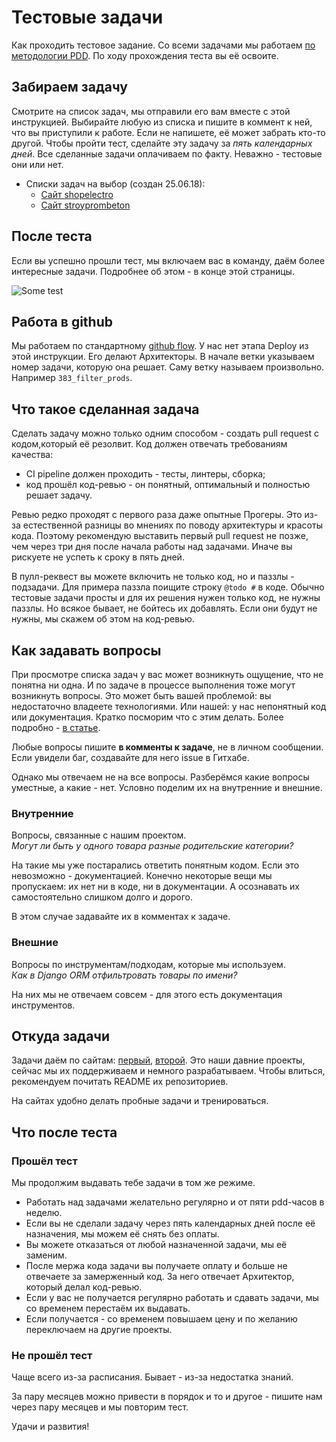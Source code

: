 # Тестовые задачи
Как проходить тестовое задание.
Со всеми задачами мы работаем [по методологии PDD](/dev).
По ходу прохождения теста вы её освоите.

## Забираем задачу
Смотрите на список задач, мы отправили его вам вместе с этой инструкцией.
Выбирайте любую из списка и пишите в коммент к ней, что вы приступили к работе.
Если не напишете, её может забрать кто-то другой.
Чтобы пройти тест, сделайте эту задачу за *пять календарных дней*.
Все сделанные задачи оплачиваем по факту. Неважно - тестовые они или нет.

- Списки задач на выбор (создан 25.06.18):
    - [Сайт shopelectro](https://github.com/fidals/shopelectro/issues?utf8=%E2%9C%93&q=is%3Aissue+is%3Aopen+no%3Aassignee+label%3A%22take+it%22+-label%3A1+label%3Aeasy+)
    - [Сайт stroyprombeton](https://github.com/fidals/stroyprombeton/issues?utf8=%E2%9C%93&q=is%3Aissue+is%3Aopen+no%3Aassignee+label%3A%22take+it%22+-label%3A1+label%3Aeasy+)

## После теста
Если вы успешно прошли тест, мы включаем вас в команду, даём более интересные задачи.
Подробнее об этом - в конце этой страницы.

![Some test](/images/dev/test_process.jpg)

## Работа в github
Мы работаем по стандартному [github flow](https://guides.github.com/introduction/flow/).
У нас нет этапа Deploy из этой инструкции. Его делают Архитекторы.
В начале ветки указываем номер задачи, которую она решает.
Саму ветку называем произвольно. Например `383_filter_prods`.

## Что такое сделанная задача
Сделать задачу можно только одним способом -
создать pull request с кодом,который её резолвит.
Код должен отвечать требованиям качества:

- CI pipeline должен проходить - тесты, линтеры, сборка;
- код прошёл код-ревью - он понятный, оптимальный и полностью решает задачу.

Ревью редко проходят с первого раза даже опытные Прогеры.
Это из-за естественной разницы во мнениях по поводу архитектуры и красоты кода.
Поэтому рекомендую выставить первый pull request не позже,
чем через три дня после начала работы над задачами.
Иначе вы рискуете не успеть к сроку в пять дней.

В пулл-реквест вы можете включить не только код,
но и паззлы - подзадачи. Для примера паззла поищите строку `@todo #` в коде.
Обычно тестовые задачи просты и для их решения нужен только код, не нужны паззлы.
Но всякое бывает, не бойтесь их добавлять.
Если они будут не нужны, мы скажем об этом на код-ревью.

## Как задавать вопросы
При просмотре списка задач у вас может возникнуть ощущение,
что не понятна ни одна.
И по задаче в процессе выполнения тоже могут возникнуть вопросы.
Это может быть вашей проблемой: вы недостаточно владеете технологиями.
Или нашей: у нас непонятный код или документация.
Кратко посморим что с этим делать.
Более подробно - [в статье](https://www.yegor256.com/2015/01/15/how-to-cut-corners.html).

Любые вопросы пишите **в комменты к задаче**, не в личном сообщении.
Если увидели баг, создавайте для него issue в Гитхабе.

Однако мы отвечаем не на все вопросы.
Разберёмся какие вопросы уместные, а какие - нет.
Условно поделим их на внутренние и внешние.

### Внутренние
Вопросы, связанные с нашим проектом.<br>
*Могут ли быть у одного товара разные родительские категории?*

На такие мы уже постарались ответить понятным кодом.
Если это невозможно - документацией.
Конечно некоторые вещи мы пропускаем:
их нет ни в коде, ни в документации.
А осознавать их самостоятельно слишком долго и дорого.

В этом случае задавайте их в комментах к задаче.

### Внешние
Вопросы по инструментам/подходам, которые мы используем.<br>
*Как в Django ORM отфильтровать товары по имени?*

На них мы не отвечаем совсем - для этого есть документация инструментов.

## Откуда задачи
Задачи даём по сайтам:
[первый](https://shopelectro.ru), [второй](https://stroyprombeton.ru).
Это наши давние проекты, сейчас мы их поддерживаем и немного разрабатываем.
Чтобы влиться, рекомендуем почитать README их репозиториев.

На сайтах удобно делать пробные задачи и тренироваться.

## Что после теста

### Прошёл тест
Мы продолжим выдавать тебе задачи в том же режиме.

- Работать над задачами желательно регулярно и от пяти pdd-часов в неделю.
- Если вы не сделали задачу через пять календарных дней после её назначения, мы можем её снять без оплаты.
- Вы можете отказаться от любой назначенной задачи, мы её заменим.
- После мержа кода задачи вы получаете оплату и больше не отвечаете за замерженный код.
За него отвечает Архитектор, который делал код-ревью.
- Если у вас не получается регулярно работать и сдавать задачи, мы со временем перестаём их выдавать.
- Если получается - со временем повышаем цену и по желанию переключаем на другие проекты.

### Не прошёл тест
Чаще всего из-за расписания. Бывает - из-за недостатка знаний.

За пару месяцев можно привести в порядок и то и другое - пишите нам через пару месяцев и мы повторим тест.


Удачи и развития!
